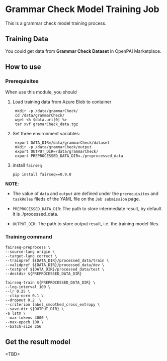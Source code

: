 # Grammar Check Model Training Job

This is a grammar check model training process.

## Training Data

You could get data from **Grammar Check Dataset** in OpenPAI Marketplace.

## How to use

### Prerequisites
When use this module, you should

1. Load training data from Azure Blob to container
   ```
    mkdir -p /data/grammarCheck/
    cd /data/grammarCheck/
    wget <% $data.uri[0] %>
    tar xvf gramarCheck_data.tgz
   ```
2. Set three environment variables:
   ```
    export DATA_DIR=/data/grammarCheck/dataset
    mkdir -p /data/grammarCheck/output
    export OUTPUT_DIR=/data/grammarCheck/
    export PREPROCESSED_DATA_DIR=./preprocessed_data
   ```
3. install `fairseq`
   ```
   pip install fairseq==0.9.0
   ```
**NOTE**: 
- The value of `data` and `output` are defined under the `prerequisites` and `taskRoles` fileds of the YAML file on the `Job submission` page.

- ```PREPROCESSED_DATA_DIR```: The path to store intermediate result, by default it is ./processed_data.

- ```OUTPUT_DIR```: The path to store output result, i.e. the training model files.
  
### Training command

```
fairseq-preprocess \
--source-lang origin \
--target-lang correct \
--trainpref ${DATA_DIR}/processed_data/train \
--validpref ${DATA_DIR}/processed_data/dev \
--testpref ${DATA_DIR}/processed_data/test \
--destdir ${PREPROCESSED_DATA_DIR}
```
```
fairseq-train ${PREPROCESSED_DATA_DIR} \
--log-interval 100 \
--lr 0.25 \
--clip-norm 0.1 \
--dropout 0.2  \
--criterion label_smoothed_cross_entropy \
--save-dir ${OUTPUT_DIR} \
-a lstm \
--max-tokens 4000 \
--max-epoch 100 \
--batch-size 256
```


## Get the result model

\<TBD>

